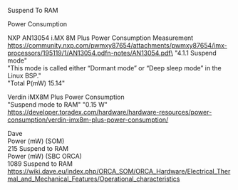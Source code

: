 Suspend To RAM

Power Consumption

NXP AN13054 i.MX 8M Plus Power Consumption Measurement\
https://community.nxp.com/pwmxy87654/attachments/pwmxy87654/imx-processors/195119/1/AN13054.pdfn-notes/AN13054.pdf\
"4.1.1 Suspend mode"\
"This mode is called either “Dormant mode” or “Deep sleep mode” in the Linux BSP."\
"Total P(mW) 15.14"

Verdin iMX8M Plus Power Consumption\
"Suspend mode to RAM" "0.15 W"\
https://developer.toradex.com/hardware/hardware-resources/power-consumption/verdin-imx8m-plus-power-consumption/

Dave\
Power (mW) (SOM)\
215 Suspend to RAM\
Power (mW) (SBC ORCA)\
1089 Suspend to RAM\
https://wiki.dave.eu/index.php/ORCA_SOM/ORCA_Hardware/Electrical_Thermal_and_Mechanical_Features/Operational_characteristics
